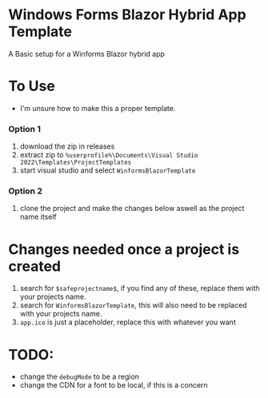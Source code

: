 ﻿# Windows Forms Blazor Hybrid App Template
A Basic setup for a Winforms Blazor hybrid app

# To Use
- I'm unsure how to make this a proper template.

### Option 1
1. download the zip in releases
2. extract zip to `%userprofile%\Documents\Visual Studio 2022\Templates\ProjectTemplates`
3. start visual studio and select `WinformsBlazorTemplate`

### Option 2
1. clone the project and make the changes below aswell as the project name itself

# Changes needed once a project is created
1. search for `$safeprojectname$`, if you find any of these, replace them with your projects name.
2. search for `WinformsBlazorTemplate`, this will also need to be replaced with your projects name.
3. `app.ico` is just a placeholder, replace this with whatever you want

# TODO:
- change the `debugMode` to be a region
- change the CDN for a font to be local, if this is a concern

